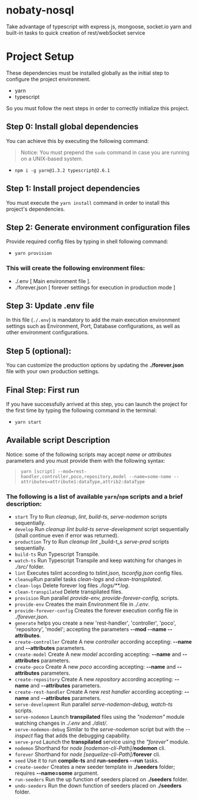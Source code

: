 # nobaty-nosql
Take advantage of typescript with express js, mongoose, socket.io yarn and built-in tasks to quick creation of rest/webSocket service

# Project Setup
These dependencies must be installed globally as the initial step to configure the project environment.
* yarn
* typescript

So you must follow the next steps in order to correctly initialize this project.

## Step 0: Install global dependencies
You can achieve this by executing the following command:
> Notice: You must prepend the `sudo` command in case you are running on a UNIX-based system.
* `npm i -g yarn@1.3.2 typescript@2.6.1`

## Step 1: Install project dependencies
You must execute the `yarn install` command in order to install this project's dependencies.

## Step 2: Generate environment configuration files
Provide required config files by typing in shell following command:
* `yarn provision`
### This will create the following environment files:
* ./.env [ Main environment file ].
* ./forever.json [ forever settings for execution in production mode ]

## Step 3: Update .env file
In this file (`./.env`) is mandatory to add the main execution environment settings such as Environment, Port, Database configurations, as well as other environment configurations.

## Step 5 (optional):
You can customize the production options by updating the **./forever.json** file with your own production settings.

## Final Step: First run
If you have successfully arrived at this step, you can launch the project for the first time by typing the following command in the terminal:

* `yarn start`

## Available script Description
Notice: some of the following scripts may accept _name or attributes_ parameters and you must provide them with the following syntax:
> `yarn [script] --mod=rest-handler,controller,poco,repository,model --name=some-name --attributes=attribute1:dataType,attrib2:dataType`

### The following is a list of available `yarn`/`npm` scripts and a brief description:
* `start` Try to Run _cleanup_, _lint_, _build-ts_, _serve-nodemon_ scripts sequentially.
* `develop` Run _cleanup_ _lint_ _build-ts_ _serve-development_ script sequentially (shall continue even if error was returned).
* `production` Try to Run _cleanup_ _lint_ _build-t_s _serve-prod_ scripts sequentially.
* `build-ts` Run Typescript Transpile.
* `watch-ts` Run Typescript Transpile and keep watching for changes in _./src/_ folder.
* `lint` Executes tslint according to _tslint.json, tsconfig.json_ config files.
* `cleanup`Run parallel tasks _clean-logs_ and _clean-transpilated_.
* `clean-logs` Delete forever log files _./logs/**.log_.
* `clean-transpilated` Delete transpilated files.
* `provision` Run parallel _provide-env, provide-forever-config,_ scripts.
* `provide-env` Creates the main Environment file in _./.env_.
* `provide-forever-config` Creates the forever execution config file in _./forever.json_.
* `generate` helps you create a new 'rest-handler', 'controller', 'poco', 'repository', 'model'; accepting the parameters **--mod --name --attributes**.
* `create-controller` Create A new _controller_ according accepting: **--name** and **--attributes** parameters.
* `create-model` Create A new _model_ according accepting: **--name** and **--attributes** parameters.
* `create-poco` Create A new _poco_ according accepting: **--name** and **--attributes** parameters.
* `create-repository` Create A new _repository_ according accepting: **--name** and **--attributes** parameters.
* `create-rest-handler` Create A new _rest handler_ according accepting: **--name** and **--attributes** parameters.
* `serve-development` Run parallel _serve-nodemon-debug, watch-ts_ scripts.
* `serve-nodemon` Launch **transpilated** files using the _"nodemon"_ module watching changes in _./.env_ and _./dist/_.
* `serve-nodemon-debug` Similar to the _serve-nodemon_ script but with the _--inspect_ flag that adds the debugging capability.
* `serve-prod` Launch the **transpilated** service using the _"forever"_ module.
* `nodemon` Shorthand for _node [nodemon-cli-Path]/_**nodemon** cli.
* `forever` Shorthand for _node [sequelize-cli-Path]/_**forever** cli.
* `seed` Use it to run __compile-ts__ and __run-seeders --run__ tasks.
* `create-seeder` Creates a new seeder template in __./seeders__ folder; requires __--name=some__ argument.
* `run-seeders` Run the up function of seeders placed on __./seeders__ folder.
* `undo-seeders` Run the down function of seeders placed on __./seeders__ folder.
